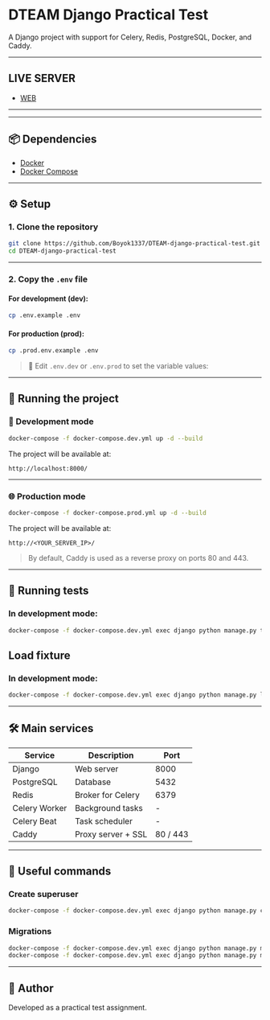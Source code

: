 # DTEAM Django Practical Test

A Django project with support for Celery, Redis, PostgreSQL, Docker, and Caddy.

---

## LIVE SERVER

- [WEB](http://34.32.93.167:8000/)

---

---

## 📦 Dependencies

- [Docker](https://docs.docker.com/get-docker/)
- [Docker Compose](https://docs.docker.com/compose/)

---

## ⚙️ Setup

### 1. Clone the repository

```bash
git clone https://github.com/Boyok1337/DTEAM-django-practical-test.git
cd DTEAM-django-practical-test
```

---

### 2. Copy the `.env` file

#### For **development (dev)**:

```bash
cp .env.example .env
```

#### For **production (prod)**:

```bash
cp .prod.env.example .env
```

> 🔧 Edit `.env.dev` or `.env.prod` to set the variable values:

---

## 🚀 Running the project

### 🧪 Development mode

```bash
docker-compose -f docker-compose.dev.yml up -d --build
```

The project will be available at:

```
http://localhost:8000/
```

---

### 🌐 Production mode

```bash
docker-compose -f docker-compose.prod.yml up -d --build
```

The project will be available at:

```
http://<YOUR_SERVER_IP>/
```

> By default, Caddy is used as a reverse proxy on ports 80 and 443.

---

## 🧪 Running tests

### In development mode:

```bash
docker-compose -f docker-compose.dev.yml exec django python manage.py test
```

## Load fixture

### In development mode:

```bash
docker-compose -f docker-compose.dev.yml exec django python manage.py loaddata cv_fixture.json

```

---

## 🛠 Main services

| Service        | Description             | Port        |
|----------------|-------------------------|-------------|
| Django         | Web server              | 8000        |
| PostgreSQL     | Database                | 5432        |
| Redis          | Broker for Celery       | 6379        |
| Celery Worker  | Background tasks        | -           |
| Celery Beat    | Task scheduler          | -           |
| Caddy          | Proxy server + SSL      | 80 / 443    |

---

## 🧹 Useful commands

### Create superuser

```bash
docker-compose -f docker-compose.dev.yml exec django python manage.py createsuperuser
```

### Migrations

```bash
docker-compose -f docker-compose.dev.yml exec django python manage.py makemigrations
docker-compose -f docker-compose.dev.yml exec django python manage.py migrate
```

---

## 📝 Author

Developed as a practical test assignment.
